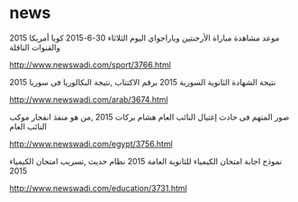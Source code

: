 # news
موعد مشاهدة مباراة الأرجنتين وباراجواي اليوم الثلاثاء 30-6-2015 كوبا أمريكا 2015 والقنوات الناقلة

http://www.newswadi.com/sport/3766.html

نتيجة الشهادة الثانوية السورية 2015 برقم الاكتتاب ,نتيجة البكالوريا فى سوريا 2015

http://www.newswadi.com/arab/3674.html

صور المتهم فى حادث إغتيال النائب العام هشام بركات 2015 ,من هو منفذ انفجار موكب النائب العام

http://www.newswadi.com/egypt/3756.html

نموذج اجابة امتحان الكيمياء للثانوية العامة 2015 نظام حديث ,تسريب امتحان الكيمياء 2015

http://www.newswadi.com/education/3731.html
